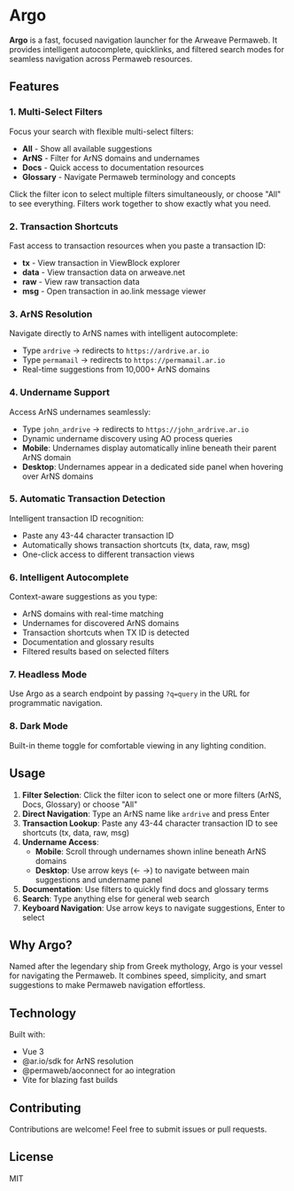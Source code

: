 # Argo

**Argo** is a fast, focused navigation launcher for the Arweave Permaweb. It provides intelligent autocomplete, quicklinks, and filtered search modes for seamless navigation across Permaweb resources.

## Features

### 1. **Multi-Select Filters**
Focus your search with flexible multi-select filters:
- **All** - Show all available suggestions
- **ArNS** - Filter for ArNS domains and undernames
- **Docs** - Quick access to documentation resources
- **Glossary** - Navigate Permaweb terminology and concepts

Click the filter icon to select multiple filters simultaneously, or choose "All" to see everything. Filters work together to show exactly what you need.

### 2. **Transaction Shortcuts**
Fast access to transaction resources when you paste a transaction ID:
- **tx** - View transaction in ViewBlock explorer
- **data** - View transaction data on arweave.net
- **raw** - View raw transaction data
- **msg** - Open transaction in ao.link message viewer

### 3. **ArNS Resolution**
Navigate directly to ArNS names with intelligent autocomplete:
- Type `ardrive` → redirects to `https://ardrive.ar.io`
- Type `permamail` → redirects to `https://permamail.ar.io`
- Real-time suggestions from 10,000+ ArNS domains

### 4. **Undername Support**
Access ArNS undernames seamlessly:
- Type `john_ardrive` → redirects to `https://john_ardrive.ar.io`
- Dynamic undername discovery using AO process queries
- **Mobile**: Undernames display automatically inline beneath their parent ArNS domain
- **Desktop**: Undernames appear in a dedicated side panel when hovering over ArNS domains

### 5. **Automatic Transaction Detection**
Intelligent transaction ID recognition:
- Paste any 43-44 character transaction ID
- Automatically shows transaction shortcuts (tx, data, raw, msg)
- One-click access to different transaction views

### 6. **Intelligent Autocomplete**
Context-aware suggestions as you type:
- ArNS domains with real-time matching
- Undernames for discovered ArNS domains
- Transaction shortcuts when TX ID is detected
- Documentation and glossary results
- Filtered results based on selected filters

### 7. **Headless Mode**
Use Argo as a search endpoint by passing `?q=query` in the URL for programmatic navigation.

### 8. **Dark Mode**
Built-in theme toggle for comfortable viewing in any lighting condition.

## Usage

1. **Filter Selection**: Click the filter icon to select one or more filters (ArNS, Docs, Glossary) or choose "All"
2. **Direct Navigation**: Type an ArNS name like `ardrive` and press Enter
3. **Transaction Lookup**: Paste any 43-44 character transaction ID to see shortcuts (tx, data, raw, msg)
4. **Undername Access**:
   - **Mobile**: Scroll through undernames shown inline beneath ArNS domains
   - **Desktop**: Use arrow keys (← →) to navigate between main suggestions and undername panel
5. **Documentation**: Use filters to quickly find docs and glossary terms
6. **Search**: Type anything else for general web search
7. **Keyboard Navigation**: Use arrow keys to navigate suggestions, Enter to select

## Why Argo?

Named after the legendary ship from Greek mythology, Argo is your vessel for navigating the Permaweb. It combines speed, simplicity, and smart suggestions to make Permaweb navigation effortless.

## Technology

Built with:
- Vue 3
- @ar.io/sdk for ArNS resolution
- @permaweb/aoconnect for ao integration
- Vite for blazing fast builds

## Contributing

Contributions are welcome! Feel free to submit issues or pull requests.

## License

MIT
